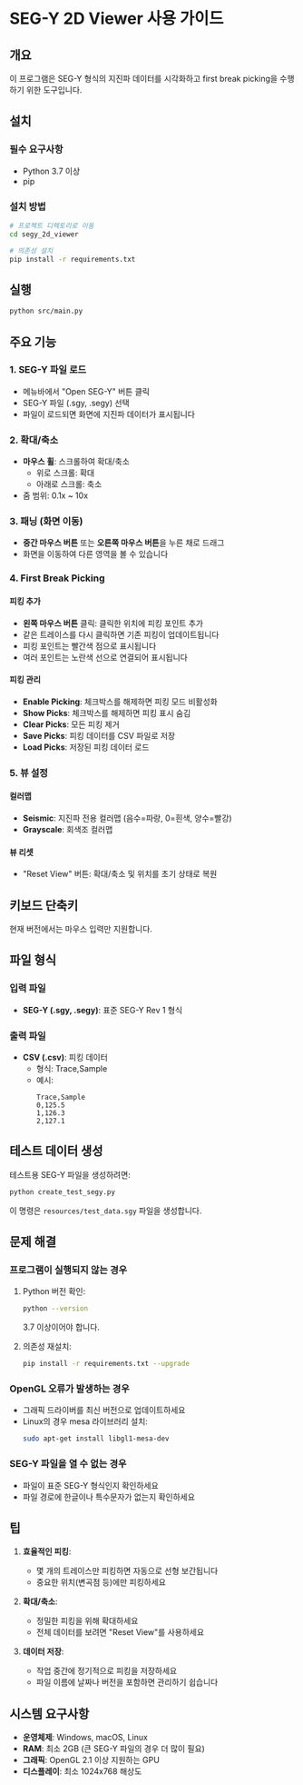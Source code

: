 # SEG-Y 2D Viewer 사용 가이드

## 개요

이 프로그램은 SEG-Y 형식의 지진파 데이터를 시각화하고 first break picking을 수행하기 위한 도구입니다.

## 설치

### 필수 요구사항

- Python 3.7 이상
- pip

### 설치 방법

```bash
# 프로젝트 디렉토리로 이동
cd segy_2d_viewer

# 의존성 설치
pip install -r requirements.txt
```

## 실행

```bash
python src/main.py
```

## 주요 기능

### 1. SEG-Y 파일 로드

- 메뉴바에서 "Open SEG-Y" 버튼 클릭
- SEG-Y 파일 (.sgy, .segy) 선택
- 파일이 로드되면 화면에 지진파 데이터가 표시됩니다

### 2. 확대/축소

- **마우스 휠**: 스크롤하여 확대/축소
  - 위로 스크롤: 확대
  - 아래로 스크롤: 축소
- 줌 범위: 0.1x ~ 10x

### 3. 패닝 (화면 이동)

- **중간 마우스 버튼** 또는 **오른쪽 마우스 버튼**을 누른 채로 드래그
- 화면을 이동하여 다른 영역을 볼 수 있습니다

### 4. First Break Picking

#### 피킹 추가
- **왼쪽 마우스 버튼** 클릭: 클릭한 위치에 피킹 포인트 추가
- 같은 트레이스를 다시 클릭하면 기존 피킹이 업데이트됩니다
- 피킹 포인트는 빨간색 점으로 표시됩니다
- 여러 포인트는 노란색 선으로 연결되어 표시됩니다

#### 피킹 관리
- **Enable Picking**: 체크박스를 해제하면 피킹 모드 비활성화
- **Show Picks**: 체크박스를 해제하면 피킹 표시 숨김
- **Clear Picks**: 모든 피킹 제거
- **Save Picks**: 피킹 데이터를 CSV 파일로 저장
- **Load Picks**: 저장된 피킹 데이터 로드

### 5. 뷰 설정

#### 컬러맵
- **Seismic**: 지진파 전용 컬러맵 (음수=파랑, 0=흰색, 양수=빨강)
- **Grayscale**: 회색조 컬러맵

#### 뷰 리셋
- "Reset View" 버튼: 확대/축소 및 위치를 초기 상태로 복원

## 키보드 단축키

현재 버전에서는 마우스 입력만 지원합니다.

## 파일 형식

### 입력 파일
- **SEG-Y (.sgy, .segy)**: 표준 SEG-Y Rev 1 형식

### 출력 파일
- **CSV (.csv)**: 피킹 데이터
  - 형식: Trace,Sample
  - 예시:
    ```
    Trace,Sample
    0,125.5
    1,126.3
    2,127.1
    ```

## 테스트 데이터 생성

테스트용 SEG-Y 파일을 생성하려면:

```bash
python create_test_segy.py
```

이 명령은 `resources/test_data.sgy` 파일을 생성합니다.

## 문제 해결

### 프로그램이 실행되지 않는 경우

1. Python 버전 확인:
   ```bash
   python --version
   ```
   3.7 이상이어야 합니다.

2. 의존성 재설치:
   ```bash
   pip install -r requirements.txt --upgrade
   ```

### OpenGL 오류가 발생하는 경우

- 그래픽 드라이버를 최신 버전으로 업데이트하세요
- Linux의 경우 mesa 라이브러리 설치:
  ```bash
  sudo apt-get install libgl1-mesa-dev
  ```

### SEG-Y 파일을 열 수 없는 경우

- 파일이 표준 SEG-Y 형식인지 확인하세요
- 파일 경로에 한글이나 특수문자가 없는지 확인하세요

## 팁

1. **효율적인 피킹**:
   - 몇 개의 트레이스만 피킹하면 자동으로 선형 보간됩니다
   - 중요한 위치(변곡점 등)에만 피킹하세요

2. **확대/축소**:
   - 정밀한 피킹을 위해 확대하세요
   - 전체 데이터를 보려면 "Reset View"를 사용하세요

3. **데이터 저장**:
   - 작업 중간에 정기적으로 피킹을 저장하세요
   - 파일 이름에 날짜나 버전을 포함하면 관리하기 쉽습니다

## 시스템 요구사항

- **운영체제**: Windows, macOS, Linux
- **RAM**: 최소 2GB (큰 SEG-Y 파일의 경우 더 많이 필요)
- **그래픽**: OpenGL 2.1 이상 지원하는 GPU
- **디스플레이**: 최소 1024x768 해상도

